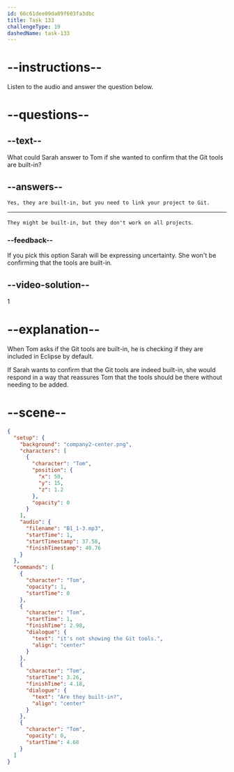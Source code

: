 ```yaml
---
id: 66c61dee09da09f603fa3dbc
title: Task 133
challengeType: 19
dashedName: task-133
---
```


<!-- Audio Reference:
Tom: It's not showing the Git tools. Are they built-in? -->

<!-- SPEAKING -->

# --instructions--

Listen to the audio and answer the question below.

# --questions--

## --text--

What could Sarah answer to Tom if she wanted to confirm that the Git tools are built-in?

## --answers--

`Yes, they are built-in, but you need to link your project to Git.`

---

`They might be built-in, but they don't work on all projects`.

### --feedback--

If you pick this option Sarah will be expressing uncertainty. She won't be confirming that the tools are built-in.
  
## --video-solution--

1

# --explanation--

When Tom asks if the Git tools are built-in, he is checking if they are included in Eclipse by default.

If Sarah wants to confirm that the Git tools are indeed built-in, she would respond in a way that reassures Tom that the tools should be there without needing to be added.

# --scene--

```json
{
  "setup": {
    "background": "company2-center.png",
    "characters": [
      {
        "character": "Tom",
        "position": {
          "x": 50,
          "y": 15,
          "z": 1.2
        },
        "opacity": 0
      }
    ],
    "audio": {
      "filename": "B1_1-3.mp3",
      "startTime": 1,
      "startTimestamp": 37.58,
      "finishTimestamp": 40.76
    }
  },
  "commands": [
    {
      "character": "Tom",
      "opacity": 1,
      "startTime": 0
    },
    {
      "character": "Tom",
      "startTime": 1,
      "finishTime": 2.98,
      "dialogue": {
        "text": "it's not showing the Git tools.",
        "align": "center"
      }
    },
    {
      "character": "Tom",
      "startTime": 3.26,
      "finishTime": 4.18,
      "dialogue": {
        "text": "Are they built-in?",
        "align": "center"
      }
    },
    {
      "character": "Tom",
      "opacity": 0,
      "startTime": 4.68
    }
  ]
}
```
